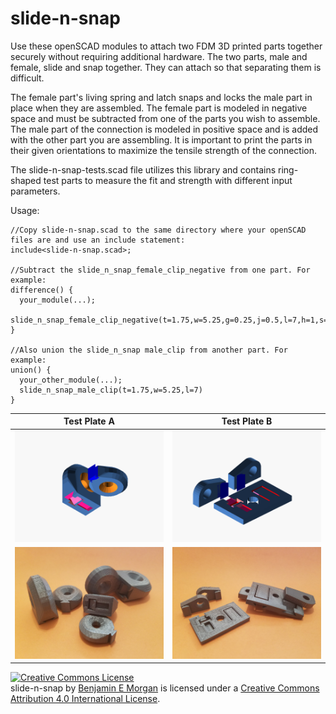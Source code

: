 # slide-n-snap

Use these openSCAD modules to attach two FDM 3D printed parts together securely without requiring additional hardware.  The two parts, male and female, slide and snap together. They can attach so that separating them is difficult.

The female part's living spring and latch snaps and locks the male part in place when they are assembled. The female part is modeled in negative space and must be subtracted from one of the parts you wish to assemble. The male part of the connection is modeled in positive space and is added with the other part you are assembling. It is important to print the parts in their given orientations to maximize the tensile strength of the connection.

The slide-n-snap-tests.scad file utilizes this library and contains ring-shaped test parts to measure the fit and strength with different input parameters.

Usage:
```
//Copy slide-n-snap.scad to the same directory where your openSCAD files are and use an include statement:
include<slide-n-snap.scad>;

//Subtract the slide_n_snap_female_clip_negative from one part. For example:
difference() {
  your_module(...);
  slide_n_snap_female_clip_negative(t=1.75,w=5.25,g=0.25,j=0.5,l=7,h=1,s=0.8,a=7,c=20);
}

//Also union the slide_n_snap male_clip from another part. For example:
union() {
  your_other_module(...);
  slide_n_snap_male_clip(t=1.75,w=5.25,l=7)
}
```

| Test Plate A | Test Plate B |
| --- | --- |
| ![test_plate_ab](img/slide_n_snap_test_plate_a_small_below.png) | ![test_plate_ba](img/slide_n_snap_test_plate_b_small_above.png) |
| ![test_plate_ap](img/slide_n_snap_test_plate_a_photo.jpg) | ![test_plate_bp](img/slide_n_snap_test_plate_b_photo.jpg) |


<a rel="license" href="http://creativecommons.org/licenses/by/4.0/"><img alt="Creative Commons License" style="border-width:0" src="https://i.creativecommons.org/l/by/4.0/88x31.png" /></a><br />
<span xmlns:dct="http://purl.org/dc/terms/" property="dct:title">slide-n-snap</span> by <a xmlns:cc="http://creativecommons.org/ns#" href="https://github.com/benjamin-edward-morgan/slide-n-snap" property="cc:attributionName" rel="cc:attributionURL">Benjamin E Morgan</a> is licensed under a <a rel="license" href="http://creativecommons.org/licenses/by/4.0/">Creative Commons Attribution 4.0 International License</a>.
